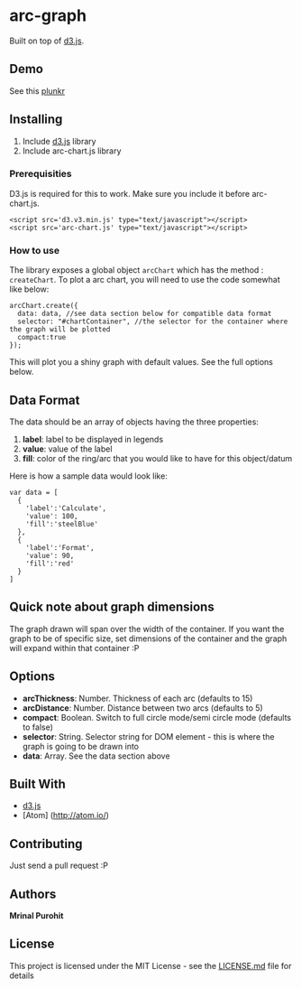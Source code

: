 # arc-graph


Built on top of [d3.js](https://d3js.org/).

## Demo
See this [plunkr](https://embed.plnkr.co/6lL7iN8HRcXO1I1NYsuN/)



## Installing
1. Include [d3.js](https://d3js.org/) library
2. Include arc-chart.js library

### Prerequisities

D3.js is required for this to work. Make sure you include it before arc-chart.js.

```
<script src='d3.v3.min.js' type="text/javascript"></script>
<script src='arc-chart.js' type="text/javascript"></script>

```

### How to use

The library exposes a global object  ```arcChart``` which has the method : ```createChart```. To plot a arc chart, you will need to use the code somewhat like below:

```
arcChart.create({
  data: data, //see data section below for compatible data format
  selector: "#chartContainer", //the selector for the container where the graph will be plotted
  compact:true
});
```
This will plot you a shiny graph with default values. See the full options below.

## Data Format

The data should be an array of objects having the three properties:

1. **label**: label to be displayed in legends
2. **value**: value of the label 
3. **fill**: color of the ring/arc that you would like to have for this object/datum

Here is how a sample data would look like:
```
var data = [
  {
    'label':'Calculate',
    'value': 100,
    'fill':'steelBlue'
  },
  {
    'label':'Format',
    'value': 90,
    'fill':'red'
  }
]
```

## Quick note about graph dimensions
The graph drawn will span over the width of the container. If you want the graph to be of specific size, set dimensions of the container and the graph will expand within that container :P

## Options

- **arcThickness**: Number. Thickness of each arc (defaults to 15)
- **arcDistance**: Number. Distance between two arcs (defaults to 5)
- **compact**: Boolean. Switch to full circle mode/semi circle mode (defaults to false)
- **selector**: String. Selector string for DOM element - this is where the graph is going to be drawn into
- **data**: Array. See the data section above

## Built With

* [d3.js](https://d3js.org/) 
* [Atom] (http://atom.io/)

## Contributing
Just send a pull request :P

## Authors

**Mrinal Purohit**

## License

This project is licensed under the MIT License - see the [LICENSE.md](LICENSE.md) file for details

